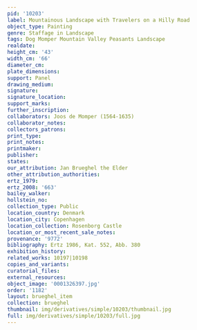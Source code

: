 ```yaml
---
pid: '10203'
label: Mountainous Landscape with Travelers on a Hilly Road
object_type: Painting
genre: Staffage in Landscape
tags: Dog Momper Mountain Valley Peasants Landscape
realdate: 
height_cm: '43'
width_cm: '66'
diameter_cm: 
plate_dimensions: 
support: Panel
drawing_medium: 
signature: 
signature_location: 
support_marks: 
further_inscription: 
collaborators: Joos de Momper (1564-1635)
collaborator_notes: 
collectors_patrons: 
print_type: 
print_notes: 
printmaker: 
publisher: 
states: 
our_attribution: Jan Brueghel the Elder
other_attribution_authorities: 
ertz_1979: 
ertz_2008: '663'
bailey_walker: 
hollstein_no: 
collection_type: Public
location_country: Denmark
location_city: Copenhagen
location_collection: Rosenborg Castle
location_or_most_recent_sale_notes: 
provenance: '9772'
bibliography: Ertz 1986, Kat. 552, Abb. 380
exhibition_history: 
related_works: 10197|10198
copies_and_variants: 
curatorial_files: 
external_resources: 
object_image: '0001326397.jpg'
order: '1182'
layout: brueghel_item
collection: brueghel
thumbnail: img/derivatives/simple/10203/thumbnail.jpg
full: img/derivatives/simple/10203/full.jpg
---
```

